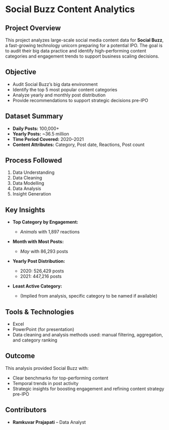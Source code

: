# Social Buzz Content Analytics

## Project Overview

This project analyzes large-scale social media content data for **Social Buzz**, a fast-growing technology unicorn preparing for a potential IPO. The goal is to audit their big data practice and identify high-performing content categories and engagement trends to support business scaling decisions.


## Objective

- Audit Social Buzz’s big data environment
- Identify the top 5 most popular content categories
- Analyze yearly and monthly post distribution
- Provide recommendations to support strategic decisions pre-IPO


## Dataset Summary

- **Daily Posts:** 100,000+
- **Yearly Posts:** ~36.5 million
- **Time Period Covered:** 2020–2021
- **Content Attributes:** Category, Post date, Reactions, Post count


## Process Followed

1. Data Understanding  
2. Data Cleaning  
3. Data Modelling  
4. Data Analysis  
5. Insight Generation  


## Key Insights

- **Top Category by Engagement:**  
  - *Animals* with 1,897 reactions

- **Month with Most Posts:**  
  - *May* with 86,293 posts

- **Yearly Post Distribution:**  
  - 2020: 526,429 posts  
  - 2021: 447,216 posts

- **Least Active Category:**  
  - (Implied from analysis, specific category to be named if available)


## Tools & Technologies

- Excel  
- PowerPoint (for presentation)  
- Data cleaning and analysis methods used: manual filtering, aggregation, and category ranking  


## Outcome

This analysis provided Social Buzz with:
- Clear benchmarks for top-performing content
- Temporal trends in post activity
- Strategic insights for boosting engagement and refining content strategy pre-IPO


## Contributors

- **Ramkuvar Prajapati** – Data Analyst   
